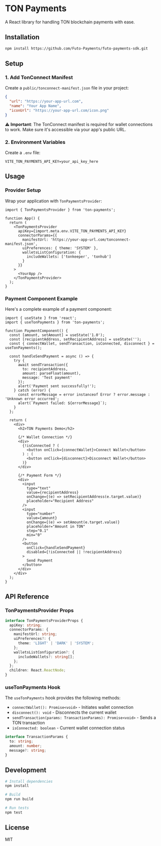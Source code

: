 # TON Payments

A React library for handling TON blockchain payments with ease.

## Installation

```bash
npm install https://github.com/Futo-Payments/futo-payments-sdk.git
```

## Setup

### 1. Add TonConnect Manifest

Create a `public/tonconnect-manifest.json` file in your project:

```json
{
  "url": "https://your-app-url.com",
  "name": "Your App Name",
  "iconUrl": "https://your-app-url.com/icon.png"
}
```

⚠️ **Important**: The TonConnect manifest is required for wallet connections to work. Make sure it's accessible via your app's public URL.

### 2. Environment Variables

Create a `.env` file:

```env
VITE_TON_PAYMENTS_API_KEY=your_api_key_here
```

## Usage

### Provider Setup

Wrap your application with `TonPaymentsProvider`:

```tsx
import { TonPaymentsProvider } from 'ton-payments';

function App() {
  return (
    <TonPaymentsProvider
      apiKey={import.meta.env.VITE_TON_PAYMENTS_API_KEY}
      connectorParams={{
        manifestUrl: 'https://your-app-url.com/tonconnect-manifest.json',
        uiPreferences: { theme: 'SYSTEM' },
        walletsListConfiguration: {
          includeWallets: ['tonkeeper', 'tonhub']
        }
      }}
    >
      <YourApp />
    </TonPaymentsProvider>
  );
}
```

### Payment Component Example

Here's a complete example of a payment component:

```tsx
import { useState } from 'react';
import { useTonPayments } from 'ton-payments';

function PaymentComponent() {
  const [amount, setAmount] = useState('1.0');
  const [recipientAddress, setRecipientAddress] = useState('');
  const { connectWallet, sendTransaction, isConnected, disconnect } = useTonPayments();

  const handleSendPayment = async () => {
    try {
      await sendTransaction({
        to: recipientAddress,
        amount: parseFloat(amount),
        message: 'Test payment'
      });
      alert('Payment sent successfully!');
    } catch (error) {
      const errorMessage = error instanceof Error ? error.message : 'Unknown error occurred';
      alert(`Payment failed: ${errorMessage}`);
    }
  };

  return (
    <div>
      <h2>TON Payments Demo</h2>

      {/* Wallet Connection */}
      <div>
        {!isConnected ? (
          <button onClick={connectWallet}>Connect Wallet</button>
        ) : (
          <button onClick={disconnect}>Disconnect Wallet</button>
        )}
      </div>

      {/* Payment Form */}
      <div>
        <input
          type="text"
          value={recipientAddress}
          onChange={(e) => setRecipientAddress(e.target.value)}
          placeholder="Recipient Address"
        />
        <input
          type="number"
          value={amount}
          onChange={(e) => setAmount(e.target.value)}
          placeholder="Amount in TON"
          step="0.1"
          min="0"
        />
        <button
          onClick={handleSendPayment}
          disabled={!isConnected || !recipientAddress}
        >
          Send Payment
        </button>
      </div>
    </div>
  );
}
```

## API Reference

### TonPaymentsProvider Props

```typescript
interface TonPaymentsProviderProps {
  apiKey: string;
  connectorParams: {
    manifestUrl: string;
    uiPreferences?: {
      theme: 'LIGHT' | 'DARK' | 'SYSTEM';
    };
    walletsListConfiguration?: {
      includeWallets?: string[];
    };
  };
  children: React.ReactNode;
}
```

### useTonPayments Hook

The `useTonPayments` hook provides the following methods:

- `connectWallet(): Promise<void>` - Initiates wallet connection
- `disconnect(): void` - Disconnects the current wallet
- `sendTransaction(params: TransactionParams): Promise<void>` - Sends a TON transaction
- `isConnected: boolean` - Current wallet connection status

```typescript
interface TransactionParams {
  to: string;
  amount: number;
  message?: string;
}
```

## Development

```bash
# Install dependencies
npm install

# Build
npm run build

# Run tests
npm test
```

## License

MIT 
